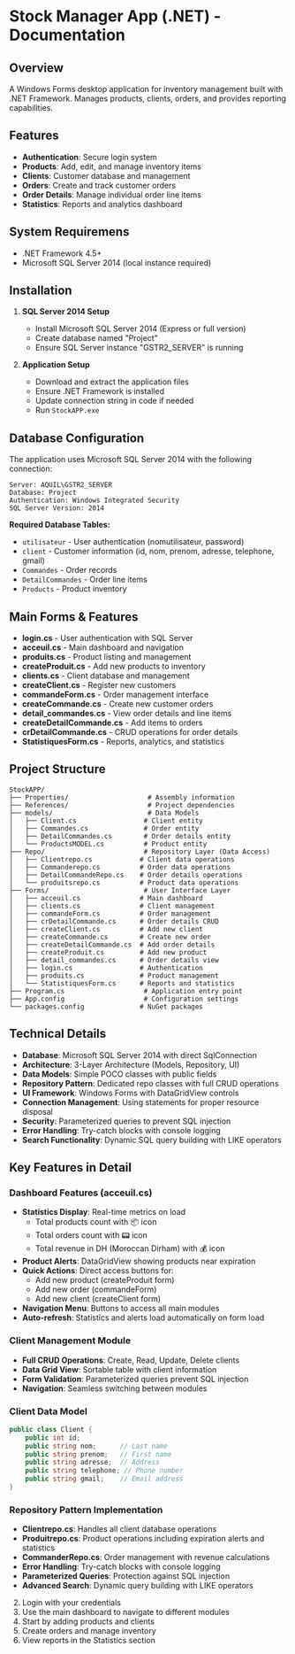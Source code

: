 # Stock Manager App (.NET) - Documentation

## Overview
A Windows Forms desktop application for inventory management built with .NET Framework. Manages products, clients, orders, and provides reporting capabilities.

## Features
- **Authentication**: Secure login system
- **Products**: Add, edit, and manage inventory items
- **Clients**: Customer database and management
- **Orders**: Create and track customer orders
- **Order Details**: Manage individual order line items
- **Statistics**: Reports and analytics dashboard

## System Requiremens
- .NET Framework 4.5+
- Microsoft SQL Server 2014 (local instance required)

## Installation
1. **SQL Server 2014 Setup**
   - Install Microsoft SQL Server 2014 (Express or full version)
   - Create database named "Project"
   - Ensure SQL Server instance "GSTR2_SERVER" is running
   
2. **Application Setup**
   - Download and extract the application files
   - Ensure .NET Framework is installed
   - Update connection string in code if needed
   - Run `StockAPP.exe`

## Database Configuration
The application uses Microsoft SQL Server 2014 with the following connection:
```
Server: AQUIL\GSTR2_SERVER
Database: Project
Authentication: Windows Integrated Security
SQL Server Version: 2014
```

**Required Database Tables:**
- `utilisateur` - User authentication (nomutilisateur, password)
- `client` - Customer information (id, nom, prenom, adresse, telephone, gmail)
- `Commandes` - Order records
- `DetailCommandes` - Order line items
- `Products` - Product inventory

## Main Forms & Features
- **login.cs** - User authentication with SQL Server
- **acceuil.cs** - Main dashboard and navigation
- **produits.cs** - Product listing and management
- **createProduit.cs** - Add new products to inventory
- **clients.cs** - Client database and management  
- **createClient.cs** - Register new customers
- **commandeForm.cs** - Order management interface
- **createCommande.cs** - Create new customer orders
- **detail_commandes.cs** - View order details and line items
- **createDetailCommande.cs** - Add items to orders
- **crDetailCommande.cs** - CRUD operations for order details
- **StatistiquesForm.cs** - Reports, analytics, and statistics

## Project Structure
```
StockAPP/
├── Properties/                    # Assembly information
├── References/                    # Project dependencies
├── models/                        # Data Models
│   ├── Client.cs                 # Client entity
│   ├── Commandes.cs              # Order entity
│   ├── DetailCommandes.cs        # Order details entity
│   └── ProductsMODEL.cs          # Product entity
├── Repo/                         # Repository Layer (Data Access)
│   ├── Clientrepo.cs            # Client data operations
│   ├── Commanderepo.cs          # Order data operations
│   ├── DetailCommandeRepo.cs    # Order details operations
│   └── produitsrepo.cs          # Product data operations
├── Forms/                        # User Interface Layer
│   ├── acceuil.cs               # Main dashboard
│   ├── clients.cs               # Client management
│   ├── commandeForm.cs          # Order management
│   ├── crDetailCommande.cs      # Order details CRUD
│   ├── createClient.cs          # Add new client
│   ├── createCommande.cs        # Create new order
│   ├── createDetailCommande.cs  # Add order details
│   ├── createProduit.cs         # Add new product
│   ├── detail_commandes.cs      # Order details view
│   ├── login.cs                 # Authentication
│   ├── produits.cs              # Product management
│   └── StatistiquesForm.cs      # Reports and statistics
├── Program.cs                    # Application entry point
├── App.config                    # Configuration settings
└── packages.config              # NuGet packages
```

## Technical Details
- **Database**: Microsoft SQL Server 2014 with direct SqlConnection
- **Architecture**: 3-Layer Architecture (Models, Repository, UI)  
- **Data Models**: Simple POCO classes with public fields
- **Repository Pattern**: Dedicated repo classes with full CRUD operations
- **UI Framework**: Windows Forms with DataGridView controls
- **Connection Management**: Using statements for proper resource disposal
- **Security**: Parameterized queries to prevent SQL injection
- **Error Handling**: Try-catch blocks with console logging
- **Search Functionality**: Dynamic SQL query building with LIKE operators
## Key Features in Detail

### Dashboard Features (acceuil.cs)
- **Statistics Display**: Real-time metrics on load
  - Total products count with 📦 icon
  - Total orders count with 📟 icon  
  - Total revenue in DH (Moroccan Dirham) with 💰 icon
- **Product Alerts**: DataGridView showing products near expiration
- **Quick Actions**: Direct access buttons for:
  - Add new product (createProduit form)
  - Add new order (commandeForm)
  - Add new client (createClient form)
- **Navigation Menu**: Buttons to access all main modules
- **Auto-refresh**: Statistics and alerts load automatically on form load
### Client Management Module
- **Full CRUD Operations**: Create, Read, Update, Delete clients
- **Data Grid View**: Sortable table with client information
- **Form Validation**: Parameterized queries prevent SQL injection
- **Navigation**: Seamless switching between modules

### Client Data Model
```csharp
public class Client {
    public int id;
    public string nom;      // Last name
    public string prenom;   // First name  
    public string adresse;  // Address
    public string telephone; // Phone number
    public string gmail;    // Email address
}
```

### Repository Pattern Implementation
- **Clientrepo.cs**: Handles all client database operations
- **Produitrepo.cs**: Product operations including expiration alerts and statistics
- **CommanderRepo.cs**: Order management with revenue calculations
- **Error Handling**: Try-catch blocks with console logging
- **Parameterized Queries**: Protection against SQL injection
- **Advanced Search**: Dynamic query building with LIKE operators
2. Login with your credentials
3. Use the main dashboard to navigate to different modules
4. Start by adding products and clients
5. Create orders and manage inventory
6. View reports in the Statistics section
